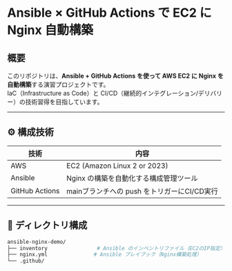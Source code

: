 # Ansible × GitHub Actions で EC2 に Nginx 自動構築

##  概要

このリポジトリは、**Ansible + GitHub Actions を使って AWS EC2 に Nginx を自動構築**する演習プロジェクトです。  
IaC（Infrastructure as Code）と CI/CD（継続的インテグレーション/デリバリー）の技術習得を目指しています。

---

## ⚙️ 構成技術

| 技術       | 内容                                           |
|------------|------------------------------------------------|
| AWS        | EC2 (Amazon Linux 2 or 2023)                   |
| Ansible    | Nginx の構築を自動化する構成管理ツール        |
| GitHub Actions | mainブランチへの push をトリガーにCI/CD実行 |

---

## 📁 ディレクトリ構成

```bash
ansible-nginx-demo/
├── inventory                # Ansible のインベントリファイル（EC2のIP指定）
├── nginx.yml               # Ansible プレイブック（Nginx構築処理）
└── .github/

